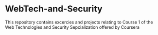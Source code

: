 # WebTech-and-Security
This repository contains excercies and projects relating to Course 1 of the Web Technologies and Security Sepcialization offered by Coursera
